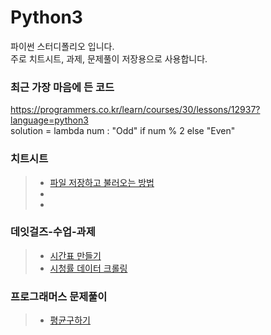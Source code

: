 # Python3
파이썬 스터디폴리오 입니다.  
주로 치트시트, 과제, 문제풀이 저장용으로 사용합니다.

### 최근 가장 마음에 든 코드
https://programmers.co.kr/learn/courses/30/lessons/12937?language=python3  
solution = lambda num : "Odd" if num % 2 else "Even"  

### 치트시트
> - [파일 저장하고 불러오는 방법](read-save-file.html)  
> -
> -

### 데잇걸즈-수업-과제
> - [시간표 만들기](파톺-5주차-과제-김해인.ipynb)
> - [시청률 데이터 크롤링](파톺과제-시청률-김해인.ipynb)

### 프로그래머스 문제풀이
> - [평균구하기](평균구하기.py)
>

